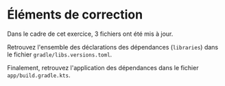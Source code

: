 # Éléments de correction

Dans le cadre de cet exercice, 3 fichiers ont été mis à jour.

Retrouvez l'ensemble des déclarations des dépendances (`libraries`) dans le fichier `gradle/libs.versions.toml`.

Finalement, retrouvez l'application des dépendances dans le fichier `app/build.gradle.kts`.